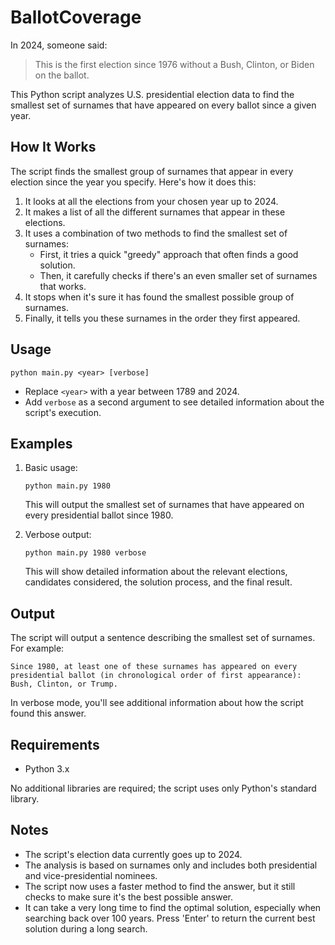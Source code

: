 # BallotCoverage

In 2024, someone said:
> This is the first election since 1976 without a Bush, Clinton, or Biden on the ballot.

This Python script analyzes U.S. presidential election data to find the smallest set of surnames that have appeared on every ballot since a given year.

## How It Works

The script finds the smallest group of surnames that appear in every election since the year you specify. Here's how it does this:

1. It looks at all the elections from your chosen year up to 2024.
2. It makes a list of all the different surnames that appear in these elections.
3. It uses a combination of two methods to find the smallest set of surnames:
   - First, it tries a quick "greedy" approach that often finds a good solution.
   - Then, it carefully checks if there's an even smaller set of surnames that works.
4. It stops when it's sure it has found the smallest possible group of surnames.
5. Finally, it tells you these surnames in the order they first appeared.

## Usage

```
python main.py <year> [verbose]
```

- Replace `<year>` with a year between 1789 and 2024.
- Add `verbose` as a second argument to see detailed information about the script's execution.

## Examples

1. Basic usage:
   ```
   python main.py 1980
   ```
   This will output the smallest set of surnames that have appeared on every presidential ballot since 1980.

2. Verbose output:
   ```
   python main.py 1980 verbose
   ```
   This will show detailed information about the relevant elections, candidates considered, the solution process, and the final result.

## Output

The script will output a sentence describing the smallest set of surnames. For example:

```
Since 1980, at least one of these surnames has appeared on every presidential ballot (in chronological order of first appearance): Bush, Clinton, or Trump.
```

In verbose mode, you'll see additional information about how the script found this answer.

## Requirements

- Python 3.x

No additional libraries are required; the script uses only Python's standard library.

## Notes

- The script's election data currently goes up to 2024.
- The analysis is based on surnames only and includes both presidential and vice-presidential nominees.
- The script now uses a faster method to find the answer, but it still checks to make sure it's the best possible answer.
- It can take a very long time to find the optimal solution, especially when searching back over 100 years. Press 'Enter' to return the current best solution during a long search.

